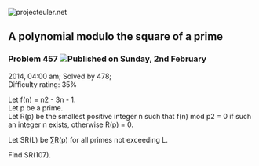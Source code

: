 ![projecteuler.net](images/print_page_logo.png)

## A polynomial modulo the square of a prime

### Problem 457 ![](images/icon_info.png)Published on Sunday, 2nd February
2014, 04:00 am; Solved by 478;  
Difficulty rating: 35%

Let f(n) = n2 \- 3n \- 1.  
Let p be a prime.  
Let R(p) be the smallest positive integer n such that f(n) mod p2 = 0 if such
an integer n exists, otherwise R(p) = 0.

Let SR(L) be ∑R(p) for all primes not exceeding L.

Find SR(107).

  
  

